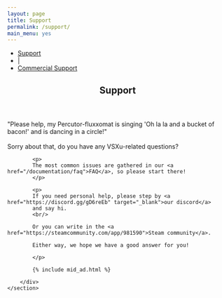 ```yaml
---
layout: page
title: Support
permalink: /support/
main_menu: yes
---
```

<div id="main" class="alt">
    <section id="one">
        <div class="inner">
            <ul class="actions horizontal">
                <li><a href="/support" class="button special">Support</a></li>
                <li>|</li>
                <li><a href="/support/commercial" class="button">Commercial Support</a></li>
            </ul>
            <header class="major">
                <h1>Support</h1>
            </header>
            <p>
                "Please help, my Percutor-fluxxomat is singing 'Oh la la and a bucket of bacon!' and is dancing in a circle!"<br/>
                <br/>
                Sorry about that, do you have any VSXu-related questions?
            </p>
            
            <p>
            The most common issues are gathered in our <a href="/documentation/faq">FAQ</a>, so please start there!
            </p>

            <p>
            If you need personal help, please step by <a href="https://discord.gg/gD6reEb" target="_blank">our discord</a> 
            and say hi.
            <br/>
            
            Or you can write in the <a href="https://steamcommunity.com/app/981590">Steam community</a>.
            
            Either way, we hope we have a good answer for you!

            </p>
            
            {% include mid_ad.html %}
            
        </div>
    </section>
</div>
